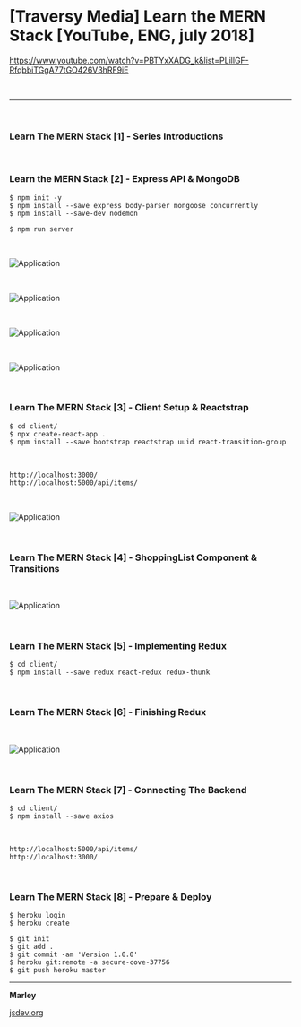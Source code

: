 # [Traversy Media] Learn the MERN Stack [YouTube, ENG, july 2018]

https://www.youtube.com/watch?v=PBTYxXADG_k&list=PLillGF-RfqbbiTGgA77tGO426V3hRF9iE

<br/>
<hr/>
<br/>

### Learn The MERN Stack [1] - Series Introductions

<br/>

### Learn the MERN Stack [2] - Express API & MongoDB

    $ npm init -y
    $ npm install --save express body-parser mongoose concurrently
    $ npm install --save-dev nodemon

    $ npm run server

<br/>

![Application](/img/pic-02-01.png?raw=true)

<br/>

![Application](/img/pic-02-02.png?raw=true)

<br/>

![Application](/img/pic-02-03.png?raw=true)

<br/>

![Application](/img/pic-02-04.png?raw=true)

<br/>

### Learn The MERN Stack [3] - Client Setup & Reactstrap

    $ cd client/
    $ npx create-react-app .
    $ npm install --save bootstrap reactstrap uuid react-transition-group

<br/>

    http://localhost:3000/
    http://localhost:5000/api/items/

<br/>

![Application](/img/pic-03-01.png?raw=true)

<br/>

### Learn The MERN Stack [4] - ShoppingList Component & Transitions

<br/>

![Application](/img/pic-04-01.png?raw=true)

<br/>

### Learn The MERN Stack [5] - Implementing Redux

    $ cd client/
    $ npm install --save redux react-redux redux-thunk

<br/>

### Learn The MERN Stack [6] - Finishing Redux

<br/>

![Application](/img/pic-06-01.png?raw=true)

<br/>

### Learn The MERN Stack [7] - Connecting The Backend

    $ cd client/
    $ npm install --save axios

<br/>

    http://localhost:5000/api/items/
    http://localhost:3000/

<br/>

### Learn The MERN Stack [8] - Prepare & Deploy

    $ heroku login
    $ heroku create

    $ git init
    $ git add .
    $ git commit -am 'Version 1.0.0'
    $ heroku git:remote -a secure-cove-37756
    $ git push heroku master

---

**Marley**

<a href="https://jsdev.org">jsdev.org</a>
